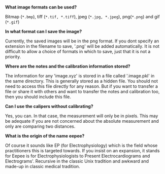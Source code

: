 **What image formats can be used?**

Bitmap (`*.bmp`), tiff (`*.tif, *.tiff`), jpeg (`*.jpg, *.jpeg`), png(`*.png`) and gif (`*.gif`)

**In what format can I save the image?**

Currently, the saved images will be in the png format. If you dont specify an extension in the filename to save, '.png' will be added automatically. It is not difficult to allow a choice of formats in which to save, just that it is not a priority.

**Where are the notes and the calibration information stored?**

The information for any 'image.xyz' is stored in a file called '.image.pkl' in the same directory. This is generally stored as a hidden file. You should not need to access this file directly for any reason. But if you want to transfer a file or share it with others and want to transfer the notes and calibration too, then you should include this file.

**Can I use the calipers without calibrating?**

Yes, you can. In that case, the measurement will only be in pixels. This may be adequate if you are not concerned about the absolute measurement and only are comparing two distances.

**What is the origin of the name eepee?**

Of course it sounds like EP (for Electrophysiology) which is the field whose practitioners this is targeted towards. If you insist on an expansion, it stands for Eepee is for Electrophysiologists to Present Electrocardiograms and Electrograms'. Recursive in the classic Unix tradition and awkward and made-up in classic medical tradition.